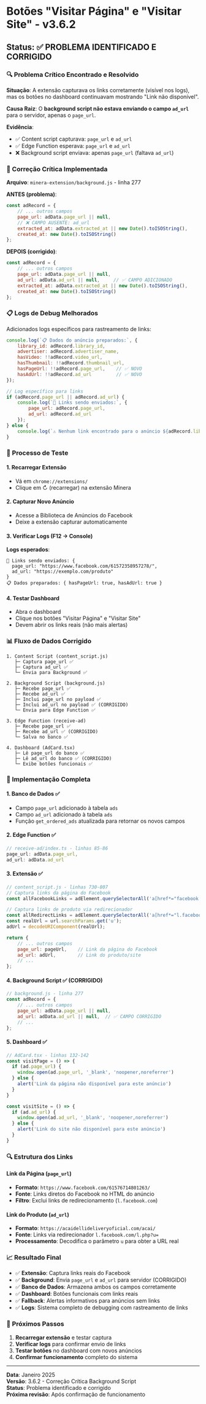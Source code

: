 # Botões "Visitar Página" e "Visitar Site" - v3.6.2

## Status: ✅ PROBLEMA IDENTIFICADO E CORRIGIDO

### 🔍 Problema Crítico Encontrado e Resolvido

**Situação**: A extensão capturava os links corretamente (visível nos logs), mas os botões no dashboard continuavam mostrando "Link não disponível".

**Causa Raiz**: O **background script não estava enviando o campo `ad_url`** para o servidor, apenas o `page_url`.

**Evidência**: 
- ✅ Content script capturava: `page_url` e `ad_url`
- ✅ Edge Function esperava: `page_url` e `ad_url`  
- ❌ Background script enviava: apenas `page_url` (faltava `ad_url`)

### 🔧 Correção Crítica Implementada

**Arquivo**: `minera-extension/background.js` - linha 277

**ANTES (problema)**:
```javascript
const adRecord = {
    // ... outros campos
    page_url: adData.page_url || null,
    // ❌ CAMPO AUSENTE: ad_url
    extracted_at: adData.extracted_at || new Date().toISOString(),
    created_at: new Date().toISOString()
};
```

**DEPOIS (corrigido)**:
```javascript
const adRecord = {
    // ... outros campos
    page_url: adData.page_url || null,
    ad_url: adData.ad_url || null,     // ✅ CAMPO ADICIONADO
    extracted_at: adData.extracted_at || new Date().toISOString(),
    created_at: new Date().toISOString()
};
```

### 📋 Logs de Debug Melhorados

Adicionados logs específicos para rastreamento de links:

```javascript
console.log(`📋 Dados do anúncio preparados:`, {
    library_id: adRecord.library_id,
    advertiser: adRecord.advertiser_name,
    hasVideo: !!adRecord.video_url,
    hasThumbnail: !!adRecord.thumbnail_url,
    hasPageUrl: !!adRecord.page_url,    // ✅ NOVO
    hasAdUrl: !!adRecord.ad_url         // ✅ NOVO
});

// Log específico para links
if (adRecord.page_url || adRecord.ad_url) {
    console.log(`🔗 Links sendo enviados:`, {
        page_url: adRecord.page_url,
        ad_url: adRecord.ad_url
    });
} else {
    console.log(`⚠️ Nenhum link encontrado para o anúncio ${adRecord.library_id}`);
}
```

### 🧪 Processo de Teste

#### 1. Recarregar Extensão
- Vá em `chrome://extensions/`
- Clique em ↻ (recarregar) na extensão Minera

#### 2. Capturar Novo Anúncio
- Acesse a Biblioteca de Anúncios do Facebook
- Deixe a extensão capturar automaticamente

#### 3. Verificar Logs (F12 → Console)
**Logs esperados**:
```
🔗 Links sendo enviados: {
  page_url: "https://www.facebook.com/61572358957278/",
  ad_url: "https://exemplo.com/produto"
}
📋 Dados preparados: { hasPageUrl: true, hasAdUrl: true }
```

#### 4. Testar Dashboard
- Abra o dashboard
- Clique nos botões "Visitar Página" e "Visitar Site"
- Devem abrir os links reais (não mais alertas)

### 📊 Fluxo de Dados Corrigido

```
1. Content Script (content_script.js)
   ├─ Captura page_url ✅
   ├─ Captura ad_url ✅
   └─ Envia para Background ✅

2. Background Script (background.js) 
   ├─ Recebe page_url ✅
   ├─ Recebe ad_url ✅
   ├─ Inclui page_url no payload ✅
   ├─ Inclui ad_url no payload ✅ (CORRIGIDO)
   └─ Envia para Edge Function ✅

3. Edge Function (receive-ad)
   ├─ Recebe page_url ✅
   ├─ Recebe ad_url ✅ (CORRIGIDO)
   └─ Salva no banco ✅

4. Dashboard (AdCard.tsx)
   ├─ Lê page_url do banco ✅
   ├─ Lê ad_url do banco ✅ (CORRIGIDO)
   └─ Exibe botões funcionais ✅
```

### 🎯 Implementação Completa

#### 1. **Banco de Dados** ✅
- Campo `page_url` adicionado à tabela `ads`
- Campo `ad_url` adicionado à tabela `ads`
- Função `get_ordered_ads` atualizada para retornar os novos campos

#### 2. **Edge Function** ✅
```typescript
// receive-ad/index.ts - linhas 85-86
page_url: adData.page_url,
ad_url: adData.ad_url
```

#### 3. **Extensão** ✅
```javascript
// content_script.js - linhas 730-807
// Captura links da página do Facebook
const allFacebookLinks = adElement.querySelectorAll('a[href*="facebook.com/"]');

// Captura links de produto via redirecionador
const allRedirectLinks = adElement.querySelectorAll('a[href*="l.facebook.com/l.php"]');
const realUrl = url.searchParams.get('u');
adUrl = decodeURIComponent(realUrl);

return {
    // ... outros campos
    page_url: pageUrl,    // Link da página do Facebook
    ad_url: adUrl,        // Link do produto/site
    // ...
};
```

#### 4. **Background Script** ✅ (CORRIGIDO)
```javascript
// background.js - linha 277
const adRecord = {
    // ... outros campos
    page_url: adData.page_url || null,
    ad_url: adData.ad_url || null,  // ✅ CAMPO CORRIGIDO
    // ...
};
```

#### 5. **Dashboard** ✅
```typescript
// AdCard.tsx - linhas 132-142
const visitPage = () => {
  if (ad.page_url) {
    window.open(ad.page_url, '_blank', 'noopener,noreferrer')
  } else {
    alert('Link da página não disponível para este anúncio')
  }
}

const visitSite = () => {
  if (ad.ad_url) {
    window.open(ad.ad_url, '_blank', 'noopener,noreferrer')
  } else {
    alert('Link do site não disponível para este anúncio')
  }
}
```

### 🔍 Estrutura dos Links

#### Link da Página (`page_url`)
- **Formato**: `https://www.facebook.com/61576714801263/`
- **Fonte**: Links diretos do Facebook no HTML do anúncio
- **Filtro**: Exclui links de redirecionamento (`l.facebook.com`)

#### Link do Produto (`ad_url`)
- **Formato**: `https://acaidellideliveryoficial.com/acai/`
- **Fonte**: Links via redirecionador `l.facebook.com/l.php?u=`
- **Processamento**: Decodifica o parâmetro `u` para obter a URL real

### 📈 Resultado Final

- ✅ **Extensão**: Captura links reais do Facebook
- ✅ **Background**: Envia `page_url` e `ad_url` para servidor (CORRIGIDO)
- ✅ **Banco de Dados**: Armazena ambos os campos corretamente
- ✅ **Dashboard**: Botões funcionais com links reais
- ✅ **Fallback**: Alertas informativos para anúncios sem links
- ✅ **Logs**: Sistema completo de debugging com rastreamento de links

### 🚀 Próximos Passos

1. **Recarregar extensão** e testar captura
2. **Verificar logs** para confirmar envio de links
3. **Testar botões** no dashboard com novos anúncios
4. **Confirmar funcionamento** completo do sistema

---

**Data**: Janeiro 2025  
**Versão**: 3.6.2 - Correção Crítica Background Script  
**Status**: Problema identificado e corrigido  
**Próxima revisão**: Após confirmação de funcionamento 